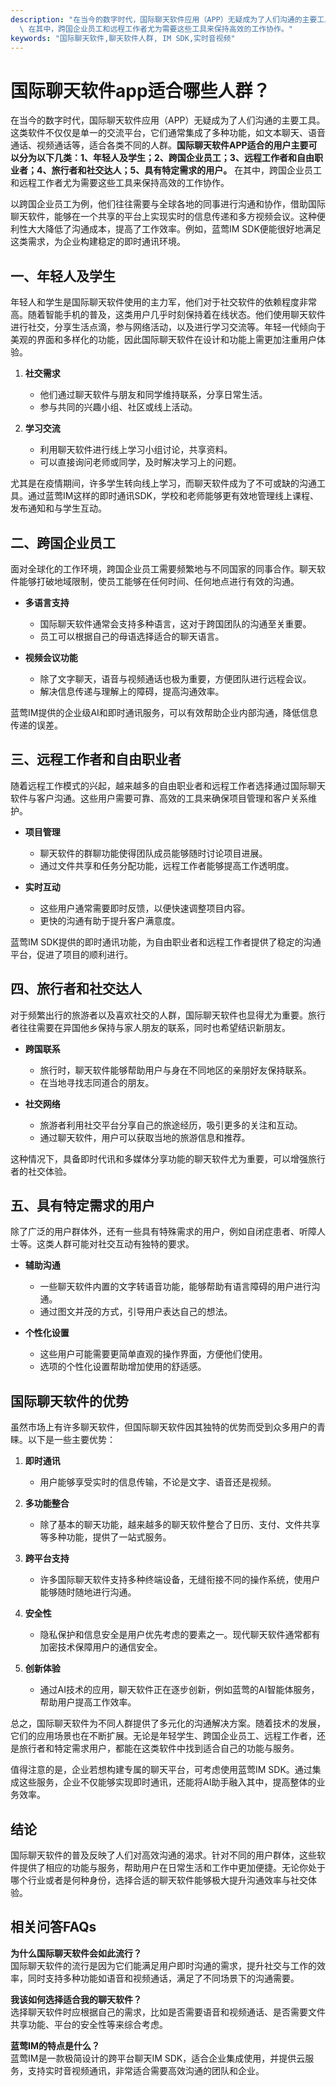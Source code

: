 ```yaml
---
description: "在当今的数字时代，国际聊天软件应用（APP）无疑成为了人们沟通的主要工具。这类软件不仅仅是单一的交流平台，它们通常集成了多种功能，如文本聊天、语音通话、视频通话等，适合各类不同的人群。**国际聊天软件APP适合的用户主要可以分为以下几类：1、年轻人及学生；2、跨国企业员工；3、远程工作者和自由职业者；4、旅行者和社交达人；5、具有特定需求的用户。**\
  \ 在其中，跨国企业员工和远程工作者尤为需要这些工具来保持高效的工作协作。"
keywords: "国际聊天软件,聊天软件人群, IM SDK,实时音视频"
---
```

# 国际聊天软件app适合哪些人群？

在当今的数字时代，国际聊天软件应用（APP）无疑成为了人们沟通的主要工具。这类软件不仅仅是单一的交流平台，它们通常集成了多种功能，如文本聊天、语音通话、视频通话等，适合各类不同的人群。**国际聊天软件APP适合的用户主要可以分为以下几类：1、年轻人及学生；2、跨国企业员工；3、远程工作者和自由职业者；4、旅行者和社交达人；5、具有特定需求的用户。** 在其中，跨国企业员工和远程工作者尤为需要这些工具来保持高效的工作协作。

以跨国企业员工为例，他们往往需要与全球各地的同事进行沟通和协作，借助国际聊天软件，能够在一个共享的平台上实现实时的信息传递和多方视频会议。这种便利性大大降低了沟通成本，提高了工作效率。例如，蓝莺IM SDK便能很好地满足这类需求，为企业构建稳定的即时通讯环境。

## **一、年轻人及学生**

年轻人和学生是国际聊天软件使用的主力军，他们对于社交软件的依赖程度非常高。随着智能手机的普及，这类用户几乎时刻保持着在线状态。他们使用聊天软件进行社交，分享生活点滴，参与网络活动，以及进行学习交流等。年轻一代倾向于美观的界面和多样化的功能，因此国际聊天软件在设计和功能上需更加注重用户体验。

1. **社交需求**
   - 他们通过聊天软件与朋友和同学维持联系，分享日常生活。
   - 参与共同的兴趣小组、社区或线上活动。

2. **学习交流**
   - 利用聊天软件进行线上学习小组讨论，共享资料。
   - 可以直接询问老师或同学，及时解决学习上的问题。

尤其是在疫情期间，许多学生转向线上学习，而聊天软件成为了不可或缺的沟通工具。通过蓝莺IM这样的即时通讯SDK，学校和老师能够更有效地管理线上课程、发布通知和与学生互动。

## **二、跨国企业员工**

面对全球化的工作环境，跨国企业员工需要频繁地与不同国家的同事合作。聊天软件能够打破地域限制，使员工能够在任何时间、任何地点进行有效的沟通。

- **多语言支持**
  - 国际聊天软件通常会支持多种语言，这对于跨国团队的沟通至关重要。
  - 员工可以根据自己的母语选择适合的聊天语言。

- **视频会议功能**
  - 除了文字聊天，语音与视频通话也极为重要，方便团队进行远程会议。
  - 解决信息传递与理解上的障碍，提高沟通效率。

蓝莺IM提供的企业级AI和即时通讯服务，可以有效帮助企业内部沟通，降低信息传递的误差。

## **三、远程工作者和自由职业者**

随着远程工作模式的兴起，越来越多的自由职业者和远程工作者选择通过国际聊天软件与客户沟通。这些用户需要可靠、高效的工具来确保项目管理和客户关系维护。

- **项目管理**
  - 聊天软件的群聊功能使得团队成员能够随时讨论项目进展。
  - 通过文件共享和任务分配功能，远程工作者能够提高工作透明度。

- **实时互动**
  - 这些用户通常需要即时反馈，以便快速调整项目内容。
  - 更快的沟通有助于提升客户满意度。

蓝莺IM SDK提供的即时通讯功能，为自由职业者和远程工作者提供了稳定的沟通平台，促进了项目的顺利进行。

## **四、旅行者和社交达人**

对于频繁出行的旅游者以及喜欢社交的人群，国际聊天软件也显得尤为重要。旅行者往往需要在异国他乡保持与家人朋友的联系，同时也希望结识新朋友。

- **跨国联系**
  - 旅行时，聊天软件能够帮助用户与身在不同地区的亲朋好友保持联系。
  - 在当地寻找志同道合的朋友。

- **社交网络**
  - 旅游者利用社交平台分享自己的旅途经历，吸引更多的关注和互动。
  - 通过聊天软件，用户可以获取当地的旅游信息和推荐。

这种情况下，具备即时代讯和多媒体分享功能的聊天软件尤为重要，可以增强旅行者的社交体验。

## **五、具有特定需求的用户**

除了广泛的用户群体外，还有一些具有特殊需求的用户，例如自闭症患者、听障人士等。这类人群可能对社交互动有独特的要求。

- **辅助沟通**
  - 一些聊天软件内置的文字转语音功能，能够帮助有语言障碍的用户进行沟通。
  - 通过图文并茂的方式，引导用户表达自己的想法。

- **个性化设置**
  - 这些用户可能需要更简单直观的操作界面，方便他们使用。
  - 选项的个性化设置帮助增加使用的舒适感。

## **国际聊天软件的优势**

虽然市场上有许多聊天软件，但国际聊天软件因其独特的优势而受到众多用户的青睐。以下是一些主要优势：

1. **即时通讯**
   - 用户能够享受实时的信息传输，不论是文字、语音还是视频。
 
2. **多功能整合**
   - 除了基本的聊天功能，越来越多的聊天软件整合了日历、支付、文件共享等多种功能，提供了一站式服务。

3. **跨平台支持**
   - 许多国际聊天软件支持多种终端设备，无缝衔接不同的操作系统，使用户能够随时随地进行沟通。

4. **安全性**
   - 隐私保护和信息安全是用户优先考虑的要素之一。现代聊天软件通常都有加密技术保障用户的通信安全。

5. **创新体验**
   - 通过AI技术的应用，聊天软件正在逐步创新，例如蓝莺的AI智能体服务，帮助用户提高工作效率。

总之，国际聊天软件为不同人群提供了多元化的沟通解决方案。随着技术的发展，它们的应用场景也在不断扩展。无论是年轻学生、跨国企业员工、远程工作者，还是旅行者和特定需求用户，都能在这类软件中找到适合自己的功能与服务。

值得注意的是，企业若想构建专属的聊天平台，可考虑使用蓝莺IM SDK。通过集成这些服务，企业不仅能够实现即时通讯，还能将AI助手融入其中，提高整体的业务效率。

## 结论

国际聊天软件的普及反映了人们对高效沟通的渴求。针对不同的用户群体，这些软件提供了相应的功能与服务，帮助用户在日常生活和工作中更加便捷。无论你处于哪个行业或者是何种身份，选择合适的聊天软件能够极大提升沟通效率与社交体验。

## 相关问答FAQs

**为什么国际聊天软件会如此流行？**  
国际聊天软件的流行是因为它们能满足用户即时沟通的需求，提升社交与工作的效率，同时支持多种功能如语音和视频通话，满足了不同场景下的沟通需要。

**我该如何选择适合我的聊天软件？**  
选择聊天软件时应根据自己的需求，比如是否需要语音和视频通话、是否需要文件共享功能、平台的安全性等来综合考虑。

**蓝莺IM的特点是什么？**  
蓝莺IM是一款极简设计的跨平台聊天IM SDK，适合企业集成使用，并提供云服务，支持实时音视频通讯，非常适合需要高效沟通的团队和企业。

